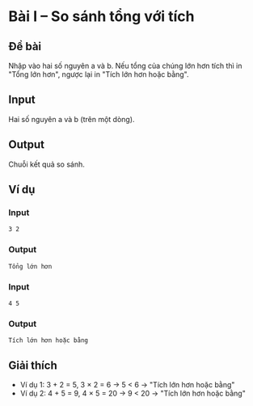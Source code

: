 # Bài I – So sánh tổng với tích

## Đề bài
Nhập vào hai số nguyên a và b. Nếu tổng của chúng lớn hơn tích thì in "Tổng lớn hơn", ngược lại in "Tích lớn hơn hoặc bằng".

## Input
Hai số nguyên a và b (trên một dòng).

## Output
Chuỗi kết quả so sánh.

## Ví dụ
### Input
```
3 2
```

### Output
```
Tổng lớn hơn
```

### Input
```
4 5
```

### Output
```
Tích lớn hơn hoặc bằng
```

## Giải thích
- Ví dụ 1: 3 + 2 = 5, 3 × 2 = 6 → 5 < 6 → "Tích lớn hơn hoặc bằng"
- Ví dụ 2: 4 + 5 = 9, 4 × 5 = 20 → 9 < 20 → "Tích lớn hơn hoặc bằng"
